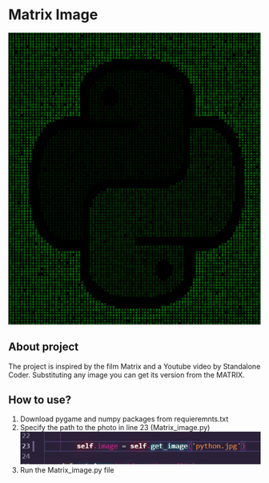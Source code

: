 # Matrix Image

![](readme_images/demo.png)

## About project
The project is inspired by the film Matrix and a Youtube video by Standalone Coder. Substituting any image you can get its version from the MATRIX.

## How to use?
1. Download pygame and numpy packages from requieremnts.txt
2. Specify the path to the photo in line 23 (Matrix_image.py) ![](readme_images/stroke.png)
3. Run the Matrix_image.py file
